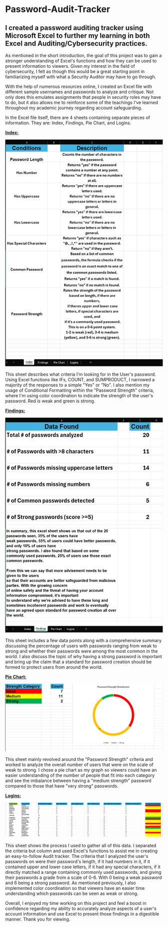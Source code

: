 # Password-Audit-Tracker

## I created a password auditing tracker using **Microsoft Excel** to further my learning in both Excel and **Auditing/Cybersecurity** practices.

As mentioned in the short introduction, the goal of this project was to gain a stronger understanding of Excel's functions and how they can be used to
present information to viewers. Given my interest in the field of cybersecurity, I felt as though this would be a great starting point in familiarizing
myself with what a Security Auditor may have to go through.

With the help of numerous resources online, I created an Excel file with different sample usernames and passwords to analyze and critique. Not only does 
this emulates assignments that people in security roles may have to do, but it also allows me to reinforce some of the teachings I've learned throughout
my academic journey regarding account safeguarding.

In the Excel file itself, there are 4 sheets containing separate pieces of information. They are: Index, Findings, Pie Chart, and Logins. 

<ins>**Index:**</ins>

![Index](images/auditProject1.png)

This sheet describes what criteria I'm looking for in the User's password. Using Excel functions like IFs, COUNT, and SUMPRODUCT, I narrowed a majority of the 
responses to a simple "Yes" or "No". I also mention my usage of Conditional Formatting within the "Password Strength" criteria, where I'm using color coordination
to indicate the strength of the user's password. Red is weak and green is strong.

<ins>**Findings:**</ins>

![Findings](images/auditProject2.png)

This sheet includes a few data points along with a comprehensive summary discussing the percentage of users with passwords ranging from weak to strong and whether
their passwords were among the most common in the world. I also discuss the topic of why having a strong password is important and bring up the claim that
a standard for password creation should be formed to protect users from around the world.

<ins>**Pie Chart:**</ins>

![Pie Chart](images/auditProject3.png)

This sheet mainly revolved around the "Password Strength" criteria and worked to analyze the overall number of users that were on the scale of weak to strong.
I chose a pie chart as my graph so viewers could have an easier understanding of the number of people that fit into each category and see the imbalance between
having a "medium strength" password compared to those that have "very strong" passwords.

<ins>**Logins:**</ins>

![Logins](images/auditProject4.png)

This sheet shows the process I used to gather all of this data. I separated the criteria but column and used Excel's functions to assist me in creating an easy-to-follow Audit tracker. The criteria that I analyzed the user's passwords on were their password's length, if it had numbers in it, if it contained upper and
lower case letters, if it had any special characters, if it directly matched a range containing commonly used passwords, and giving their passwords a grade
from a scale of 0-6. With 0 being a weak password and 6 being a strong password. As mentioned previously, I also implemented color coordination so that viewers
have an easier time understanding which passwords can be seen as weak or strong.

Overall, I enjoyed my time working on this project and feel a boost in confidence regarding my ability to accurately analyze aspects of a user's account information
and use Excel to present those findings in a digestible manner. Thank you for viewing.
